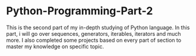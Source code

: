 # Python-Programming-Part-2

This is the second part of my in-depth studying of Python language. In this part, i will go over sequences, 
generators, iterables, iterators and much more. I also completed some projects based on every part of section to 
master my knowledge on specific topic.
